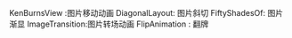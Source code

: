KenBurnsView :图片移动动画
DiagonalLayout: 图片斜切
FiftyShadesOf: 图片渐显
ImageTransition:图片转场动画
FlipAnimation : 翻牌